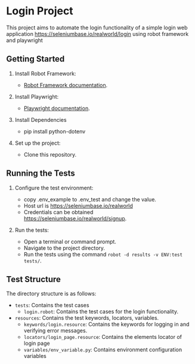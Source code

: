 # Login Project

This project aims to automate the login functionality of a simple login web application https://seleniumbase.io/realworld/login
using robot framework and playwright

## Getting Started

1. Install Robot Framework:
   - [Robot Framework documentation](https://robotframework.org/robotframework/latest/RobotFrameworkUserGuide.html#installation-instructions).

2. Install Playwright:
   - [Playwright documentation](https://playwright.dev/python/docs/intro#installation).
3. Install Dependencies
   -  pip install python-dotenv

3. Set up the project:
   - Clone this repository.

## Running the Tests

1. Configure the test environment:
   - copy .env_example to .env_test and change the value.
   - Host url is https://seleniumbase.io/realworld
   - Credentials can be obtained https://seleniumbase.io/realworld/signup.

2. Run the tests:
   - Open a terminal or command prompt.
   - Navigate to the project directory.
   - Run the tests using the command `robot -d results -v ENV:test  tests/`.

## Test Structure

The directory structure is as follows:

- `tests`: Contains the test cases
    - `login.robot`: Contains the test cases for the login functionality.
- `resources`: Contains the test keywords, locators, variables.
    - `keywords/login.resource`: Contains the keywords for logging in and verifying error messages.
    - `locators/login_page.resource`: Contains the elements locator of login page
    - `variables/env_variable.py`: Contains environment configuration variables

